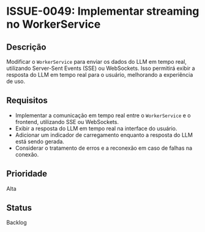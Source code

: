 # ISSUE-0049: Implementar streaming no WorkerService

## Descrição

Modificar o `WorkerService` para enviar os dados do LLM em tempo real, utilizando Server-Sent Events (SSE) ou WebSockets. Isso permitirá exibir a resposta do LLM em tempo real para o usuário, melhorando a experiência de uso.

## Requisitos

- Implementar a comunicação em tempo real entre o `WorkerService` e o frontend, utilizando SSE ou WebSockets.
- Exibir a resposta do LLM em tempo real na interface do usuário.
- Adicionar um indicador de carregamento enquanto a resposta do LLM está sendo gerada.
- Considerar o tratamento de erros e a reconexão em caso de falhas na conexão.

## Prioridade

Alta

## Status

Backlog
